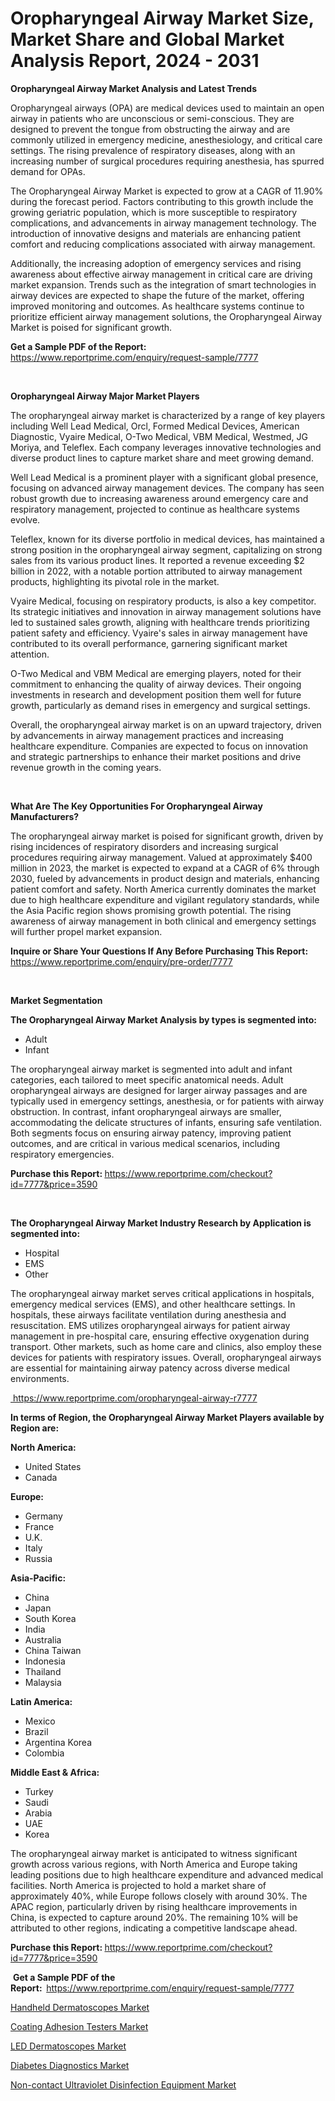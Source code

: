 <p><h1>Oropharyngeal Airway Market Size, Market Share and Global Market Analysis Report, 2024 - 2031</h1></p><p><strong>Oropharyngeal Airway Market Analysis and Latest Trends</strong></p>
<p><p>Oropharyngeal airways (OPA) are medical devices used to maintain an open airway in patients who are unconscious or semi-conscious. They are designed to prevent the tongue from obstructing the airway and are commonly utilized in emergency medicine, anesthesiology, and critical care settings. The rising prevalence of respiratory diseases, along with an increasing number of surgical procedures requiring anesthesia, has spurred demand for OPAs.</p><p>The Oropharyngeal Airway Market is expected to grow at a CAGR of 11.90% during the forecast period. Factors contributing to this growth include the growing geriatric population, which is more susceptible to respiratory complications, and advancements in airway management technology. The introduction of innovative designs and materials are enhancing patient comfort and reducing complications associated with airway management.</p><p>Additionally, the increasing adoption of emergency services and rising awareness about effective airway management in critical care are driving market expansion. Trends such as the integration of smart technologies in airway devices are expected to shape the future of the market, offering improved monitoring and outcomes. As healthcare systems continue to prioritize efficient airway management solutions, the Oropharyngeal Airway Market is poised for significant growth.</p></p>
<p><strong>Get a Sample PDF of the Report:&nbsp;</strong> <a href="https://www.reportprime.com/enquiry/request-sample/7777">https://www.reportprime.com/enquiry/request-sample/7777</a></p>
<p>&nbsp;</p>
<p><strong>Oropharyngeal Airway Major Market Players</strong></p>
<p><p>The oropharyngeal airway market is characterized by a range of key players including Well Lead Medical, Orcl, Formed Medical Devices, American Diagnostic, Vyaire Medical, O-Two Medical, VBM Medical, Westmed, JG Moriya, and Teleflex. Each company leverages innovative technologies and diverse product lines to capture market share and meet growing demand.</p><p>Well Lead Medical is a prominent player with a significant global presence, focusing on advanced airway management devices. The company has seen robust growth due to increasing awareness around emergency care and respiratory management, projected to continue as healthcare systems evolve.</p><p>Teleflex, known for its diverse portfolio in medical devices, has maintained a strong position in the oropharyngeal airway segment, capitalizing on strong sales from its various product lines. It reported a revenue exceeding $2 billion in 2022, with a notable portion attributed to airway management products, highlighting its pivotal role in the market.</p><p>Vyaire Medical, focusing on respiratory products, is also a key competitor. Its strategic initiatives and innovation in airway management solutions have led to sustained sales growth, aligning with healthcare trends prioritizing patient safety and efficiency. Vyaire's sales in airway management have contributed to its overall performance, garnering significant market attention.</p><p>O-Two Medical and VBM Medical are emerging players, noted for their commitment to enhancing the quality of airway devices. Their ongoing investments in research and development position them well for future growth, particularly as demand rises in emergency and surgical settings.</p><p>Overall, the oropharyngeal airway market is on an upward trajectory, driven by advancements in airway management practices and increasing healthcare expenditure. Companies are expected to focus on innovation and strategic partnerships to enhance their market positions and drive revenue growth in the coming years.</p></p>
<p>&nbsp;</p>
<p><strong>What Are The Key Opportunities For Oropharyngeal Airway Manufacturers?</strong></p>
<p><p>The oropharyngeal airway market is poised for significant growth, driven by rising incidences of respiratory disorders and increasing surgical procedures requiring airway management. Valued at approximately $400 million in 2023, the market is expected to expand at a CAGR of 6% through 2030, fueled by advancements in product design and materials, enhancing patient comfort and safety. North America currently dominates the market due to high healthcare expenditure and vigilant regulatory standards, while the Asia Pacific region shows promising growth potential. The rising awareness of airway management in both clinical and emergency settings will further propel market expansion.</p></p>
<p><strong>Inquire or Share Your Questions If Any Before Purchasing This Report:</strong> <a href="https://www.reportprime.com/enquiry/pre-order/7777">https://www.reportprime.com/enquiry/pre-order/7777</a></p>
<p>&nbsp;</p>
<p><strong>Market Segmentation</strong></p>
<p><strong>The Oropharyngeal Airway Market Analysis by types is segmented into:</strong></p>
<p><ul><li>Adult</li><li>Infant</li></ul></p>
<p><p>The oropharyngeal airway market is segmented into adult and infant categories, each tailored to meet specific anatomical needs. Adult oropharyngeal airways are designed for larger airway passages and are typically used in emergency settings, anesthesia, or for patients with airway obstruction. In contrast, infant oropharyngeal airways are smaller, accommodating the delicate structures of infants, ensuring safe ventilation. Both segments focus on ensuring airway patency, improving patient outcomes, and are critical in various medical scenarios, including respiratory emergencies.</p></p>
<p><strong>Purchase this Report:&nbsp;</strong><a href="https://www.reportprime.com/checkout?id=7777&price=3590">https://www.reportprime.com/checkout?id=7777&price=3590</a></p>
<p>&nbsp;</p>
<p><strong>The Oropharyngeal Airway Market Industry Research by Application is segmented into:</strong></p>
<p><ul><li>Hospital</li><li>EMS</li><li>Other</li></ul></p>
<p><p>The oropharyngeal airway market serves critical applications in hospitals, emergency medical services (EMS), and other healthcare settings. In hospitals, these airways facilitate ventilation during anesthesia and resuscitation. EMS utilizes oropharyngeal airways for patient airway management in pre-hospital care, ensuring effective oxygenation during transport. Other markets, such as home care and clinics, also employ these devices for patients with respiratory issues. Overall, oropharyngeal airways are essential for maintaining airway patency across diverse medical environments.</p></p>
<p><a href="https://www.reportprime.com/oropharyngeal-airway-r7777">&nbsp;https://www.reportprime.com/oropharyngeal-airway-r7777</a></p>
<p><strong>In terms of Region, the Oropharyngeal Airway Market Players available by Region are:</strong></p>
<p>
    <p> <strong> North America: </strong>
        <ul>
            <li>United States</li>
            <li>Canada</li>
        </ul>
        </p> 
    <p> <strong> Europe: </strong>
        <ul>
            <li>Germany</li>
            <li>France</li>
            <li>U.K.</li>
            <li>Italy</li>
            <li>Russia</li>
        </ul>
        </p> 
    <p> <strong> Asia-Pacific: </strong>
        <ul>
            <li>China</li>
            <li>Japan</li>
            <li>South Korea</li>
            <li>India</li>
            <li>Australia</li>
            <li>China Taiwan</li>
            <li>Indonesia</li>
            <li>Thailand</li>
            <li>Malaysia</li>
        </ul>
        </p> 
    <p> <strong> Latin America: </strong>
        <ul>
            <li>Mexico</li>
            <li>Brazil</li>
            <li>Argentina Korea</li>
            <li>Colombia</li>
        </ul>
        </p> 
    <p> <strong> Middle East & Africa: </strong>
        <ul>
            <li>Turkey</li>
            <li>Saudi</li>
            <li>Arabia</li>
            <li>UAE</li>
            <li>Korea</li>
        </ul>
    </p>
    </p>
<p><p>The oropharyngeal airway market is anticipated to witness significant growth across various regions, with North America and Europe taking leading positions due to high healthcare expenditure and advanced medical facilities. North America is projected to hold a market share of approximately 40%, while Europe follows closely with around 30%. The APAC region, particularly driven by rising healthcare improvements in China, is expected to capture around 20%. The remaining 10% will be attributed to other regions, indicating a competitive landscape ahead.</p></p>
<p><strong>Purchase this Report: </strong><a href="https://www.reportprime.com/checkout?id=7777&price=3590">https://www.reportprime.com/checkout?id=7777&price=3590</a></p>
<p>&nbsp;<strong>Get a Sample PDF of the Report:&nbsp;&nbsp;</strong><a href="https://www.reportprime.com/enquiry/request-sample/7777">https://www.reportprime.com/enquiry/request-sample/7777</a></p>
<p><strong></strong></p>
<p><p><a href="https://issuu.com/reportprime-2/docs/handheld-dermatoscopes-market-size-_ebfcb02268cd17">Handheld Dermatoscopes Market</a></p><p><a href="https://medium.com/@denisewilsogdn64/what-are-the-growth-opportunities-and-challenges-in-the-coating-adhesion-testers-market-90a40feaa389">Coating Adhesion Testers Market</a></p><p><a href="https://issuu.com/reportprime-2/docs/led-dermatoscopes-market-size-2030._b477fe223d9fe3">LED Dermatoscopes Market</a></p><p><a href="https://github.com/olyy49keyt/Market-Research-Report-List-1/blob/main/diabetes-diagnostics-market.md">Diabetes Diagnostics Market</a></p><p><a href="https://medium.com/@denisewilsogdn64/non-contact-ultraviolet-disinfection-equipment-market-a-global-and-regional-analysis-2024-2031-f72b988dafb5">Non-contact Ultraviolet Disinfection Equipment Market</a></p></p>